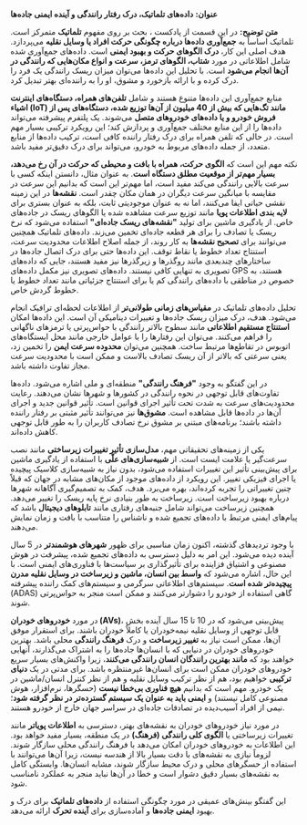 **عنوان:** **داده‌های تلماتیک، درک رفتار رانندگی و آینده ایمنی جاده‌ها**

**متن توضیح:**
در این قسمت از پادکست ، بحث بر روی مفهوم **تلماتیک** متمرکز است. تلماتیک اساساً به **جمع‌آوری داده‌ها درباره چگونگی حرکت افراد یا وسایل نقلیه** می‌پردازد. هدف اصلی این کار، **درک الگوهای حرکت و بهبود ایمنی** است. داده‌های جمع‌آوری شده شامل اطلاعاتی در مورد **شتاب، الگوهای ترمز، سرعت و انواع مکان‌هایی که رانندگی در آن‌ها انجام می‌شود** است. با تحلیل این داده‌ها می‌توان میزان ریسک رانندگی یک فرد را درک کرده و با ارائه بازخورد و مشوق، او را به راننده‌ای بهتر تبدیل کرد.

منابع جمع‌آوری این داده‌ها متنوع هستند و شامل **تلفن‌های همراه، دستگاه‌های اینترنت اشیاء (IoT) مانند تگ‌هایی که بیش از 40 میلیون از آن‌ها توزیع شده، دستگاه‌های پس از فروش خودرو و یا داده‌های خودروهای متصل** می‌شوند. یک پلتفرم پیشرفته می‌تواند داده‌ها را از این منابع مختلف جمع‌آوری و پردازش کند؛ این رویکرد ترکیبی بسیار مهم است. در حالی که تلفن همراه برای درک رفتار راننده کافی است، ترکیب داده‌ها از منابع متعدد، از جمله داده‌های مربوط به خودرو، می‌تواند برای درک دقیق‌تر مفید باشد.

نکته مهم این است که **الگوی حرکت، همراه با بافت و محیطی که حرکت در آن رخ می‌دهد، بسیار مهم‌تر از موقعیت مطلق دستگاه است**. به عنوان مثال، دانستن اینکه کسی با سرعت بالایی رانندگی می‌کند مفید است، اما مهم‌تر این است که بدانیم این سرعت در مقایسه با میانگین سرعت دیگران در همان مکان چقدر است. **نقشه‌ها** در این زمینه نقشی حیاتی ایفا می‌کنند، اما نه به عنوان موجودیتی ثابت، بلکه به عنوان بستری برای **لایه بندی اطلاعات پویا** مانند توزیع سرعت مشاهده شده یا الگوهای ریسک در جاده‌های خاص. از یادگیری ماشین برای تولید **"نقشه‌های ریسک جاده‌ای"** استفاده می‌شود که نرخ ریسک یا تصادف را برای هر قطعه جاده‌ای تخمین می‌زند. داده‌های تلماتیک همچنین می‌توانند برای **تصحیح نقشه‌ها** به کار روند، از جمله اصلاح اطلاعات محدودیت سرعت، استنتاج تعداد خطوط یا نقاط توقف. این داده‌ها حتی برای درک اتصال جاده‌ها در ساختارهای چندبعدی مانند روگذرها و زیرگذرها نیز مفید هستند، جایی که داده‌های تصویری به تنهایی کافی نیستند. داده‌های تصویری نیز مکمل داده‌های GPS هستند، به خصوص در مناطقی با داده‌های رانندگی کم یا برای استنتاج جزئیاتی مانند تعداد خطوط یا خطوط گردش خاص.

تحلیل داده‌های تلماتیک در **مقیاس‌های زمانی طولانی‌تر** از اطلاعات لحظه‌ای ترافیک انجام می‌شود. هدف، درک میزان ریسک جاده‌ها و تغییرات دینامیکی آن است. این داده‌ها امکان **استنتاج مستقیم اطلاعاتی** مانند سطوح بالاتر رانندگی با حواس‌پرتی یا ترمزهای ناگهانی را فراهم می‌کنند. می‌توان این رفتارها را با عوامل خارجی مانند محل ایستگاه‌های اتوبوس در تقاطع‌ها مرتبط ساخت. همچنین می‌توان **محدوده سرعت ایمن** را تخمین زد، یعنی سرعتی که بالاتر از آن ریسک تصادف بالاست و ممکن است با محدودیت سرعت مجاز تفاوت داشته باشد.

در این گفتگو به وجود **"فرهنگ رانندگی"** منطقه‌ای و ملی اشاره می‌شود. داده‌ها تفاوت‌های قابل توجهی در نحوه رانندگی در کشورها و شهرها نشان می‌دهند. رعایت محدودیت‌های سرعت به شدت تحت تأثیر اجرای قوانین است. تأثیر قوانین جدید و اجرای آن‌ها در داده‌ها قابل مشاهده است. **مشوق‌ها** نیز می‌توانند تأثیر مثبتی بر رفتار راننده داشته باشند؛ برنامه‌های مبتنی بر مشوق نرخ تصادف کاربران را به طور قابل توجهی کاهش داده‌اند.

یکی از زمینه‌های تحقیقاتی مهم، **مدل‌سازی تأثیر تغییرات زیرساختی** مانند نصب سرعت‌گیر یا علامت ایست است. از **شبیه‌سازی‌های علّی** با استفاده از یادگیری ماشین برای پیش‌بینی تأثیر این تغییرات استفاده می‌شود، بدون نیاز به شبیه‌سازی کلاسیک پیچیده یا اجرای فیزیکی تغییر. این رویکرد از داده‌های موجود از مکان‌های مشابه در جهان که قبلاً چنین تغییراتی را تجربه کرده‌اند، بهره می‌برد. هدف، کمک به تصمیم‌گیری آگاهانه شهرها درباره بهبود زیرساخت است. زیرساخت به طور بنیادی نرخ پایه ریسک را تغییر می‌دهد. همچنین زیرساخت می‌تواند شامل جنبه‌های رفتاری مانند **تابلوهای دیجیتال** باشد که پیام‌های ایمنی مرتبط با داده‌های تجمیع شده و ناشناس را متناسب با بافت و زمان نمایش می‌دهند.

با وجود تردیدهای گذشته، اکنون زمان مناسبی برای ظهور **شهرهای هوشمندتر** در 5 سال آینده دیده می‌شود. این امر به دلیل دسترسی به داده‌های تجمیع شده، پیشرفت در هوش مصنوعی و اشتیاق فزاینده برای تأثیرگذاری بر سیاست‌ها با فناوری‌های ایمنی است. با این حال، اشاره می‌شود که **واسط بین انسان، ماشین و زیرساخت در وسایل نقلیه مدرن پیچیده‌تر شده است**. سیستم‌های اطلاعاتی سرگرمی و سیستم‌های کمک راننده پیشرفته (ADAS) گاهی استفاده از خودرو را دشوارتر می‌کنند و ممکن است منجر به حواس‌پرتی شوند.

در مورد **خودروهای خودران (AVs)**، پیش‌بینی می‌شود که در 10 تا 15 سال آینده بخش قابل توجهی از وسایل نقلیه نیمه‌خودران یا کاملاً خودران باشند. برای استقرار موفق آن‌ها، ممکن است نیاز به **تغییر زیرساخت** و درک **فرهنگ رانندگی** محلی باشد. بهترین خودروهای خودران در دنیایی که با انسان‌ها جاده‌ها را به اشتراک می‌گذارند، آنهایی خواهند بود که **مانند بهترین رانندگان انسان رانندگی می‌کنند**، زیرا واکنش‌های بسیار سریع خودروهای خودران ممکن است برای انسان‌ها غیرمنتظره باشد. برای مدتی در یک **دنیای ترکیبی** خواهیم بود، هم از نظر ترکیب وسایل نقلیه و هم از نظر کنترل انسان/ماشین در یک خودرو. مهم است که بدانیم **هیچ فناوری بی‌خطا نیست** (حسگرها، نرم‌افزار، هوش مصنوعی کامل نیستند) و **ایمنی باید به عنوان یک سیستم گسترده‌تر در نظر گرفته شود**؛ نیمی از افراد آسیب‌دیده در تصادفات جاده‌ای در سراسر جهان خارج از خودرو هستند.

در مورد نیاز خودروهای خودران به نقشه‌های بهتر، دسترسی به **اطلاعات پویاتر** مانند تغییرات زیرساختی یا **الگوی کلی رانندگی (فرهنگ)** در یک منطقه، بسیار مفید خواهد بود. این اطلاعات به خودروهای خودران امکان می‌دهد با فرهنگ رانندگی محلی سازگار شوند. لزوماً نیازی به نقشه‌های با دقت بسیار بالا از هندسه نیست، زیرا آن‌ها می‌توانند با استفاده از حسگرهای محلی و درک محیط سازگار شوند، مشابه انسان‌ها. وابستگی کامل به نقشه‌های بسیار دقیق دشوار است و خطا در آن‌ها نباید منجر به عملکرد نامناسب شود.

این گفتگو بینش‌های عمیقی در مورد چگونگی استفاده از **داده‌های تلماتیک** برای درک و بهبود **ایمنی جاده‌ها** و آماده‌سازی برای **آینده تحرک** ارائه می‌دهد.
